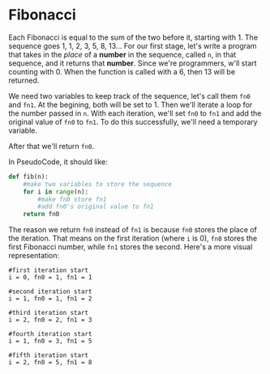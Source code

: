 # Fibonacci
Each Fibonacci is equal to the sum of the two before it, starting with 1. The sequence goes 1, 1, 2, 3, 5, 8, 13... For our first stage, let's write a program that takes in the *place* of a **number** in the sequence, called ```n```, in that sequence, and it returns that **number**. Since we're programmers, w'll start counting with 0. When the function is called with a 6, then 13 will be returned.

We need two variables to keep track of the sequence, let's call them ```fn0``` and ```fn1```. At the begining, both will be set to 1. Then we'll iterate a  loop for the number passed in ```n```. With each iteration, we'll set ```fn0``` to ```fn1``` and add the original value of ```fn0``` to ```fn1```. To do this successfully, we'll need a temporary variable.

After that we'll return ```fn0```.

In PseudoCode, it should like:
```python
def fib(n):
    #make two variables to store the sequence
    for i in range(n):
        #make fn0 store fn1
        #add fn0's original value to fn1
    return fn0
```
The reason we return ```fn0``` instead of ```fn1``` is because ```fn0``` stores the place of the iteration. That means on the first iteration (where ```i``` is 0), ```fn0``` stores the first Fibonacci number, while ```fn1``` stores the second. Here's a more visual representation:
```
#first iteration start
i = 0, fn0 = 1, fn1 = 1

#second iteration start
i = 1, fn0 = 1, fn1 = 2

#third iteration start
i = 2, fn0 = 2, fn1 = 3

#fourth iteration start
i = 1, fn0 = 3, fn1 = 5

#fifth iteration start
i = 2, fn0 = 5, fn1 = 8
```
